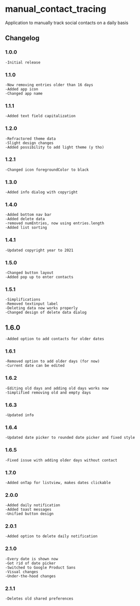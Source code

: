 # manual_contact_tracing

Application to manually track social contacts on a daily basis

## Changelog
### 1.0.0
	-Initial release	
### 1.1.0
    -Now removing entries older than 16 days    
    -Added app icon 
    -Changed app name
### 1.1.1
    -Added text field capitalization  
### 1.2.0
    -Refractored theme data  
    -Slight design changes    
    -Added possibility to add light theme (y tho)   
### 1.2.1
    -Changed icon foregroundColor to black    
### 1.3.0
    -Added info dialog with copyright   
### 1.4.0
    -Added bottom nav bar    
    -Added delete data    
    -removed numEntries, now using entries.length    
    -Added list sorting    
### 1.4.1
    -Updated copyright year to 2021    
### 1.5.0
    -Changed button layout    
    -Added pop up to enter contacts   
### 1.5.1   
    -Simplifications    
    -Removed textinput label    
    -Deleting data now works properly  
    -Changed design of delete data dialog  
## 1.6.0
    -Added option to add contacts for older dates   
### 1.6.1   
    -Removed option to add older days (for now)    
    -Current date can be edited   
### 1.6.2    
    -Editing old days and adding old days works now   
    -Simplified removing old and empty days
### 1.6.3
	-Updated info
### 1.6.4
    -Updated date picker to rounded date picker and fixed style
### 1.6.5
    -Fixed issue with adding older days without contact
### 1.7.0
    -Added onTap for listview, makes dates clickable
### 2.0.0
    -Added daily notification
    -Added toast messages
    -Unified button design
### 2.0.1
    -Added option to delete daily notification
### 2.1.0
    -Every date is shown now
    -Got rid of date picker
    -Switched to Google Product Sans
    -Visual changes
    -Under-the-hood changes
### 2.1.1
    -Deletes old shared preferences